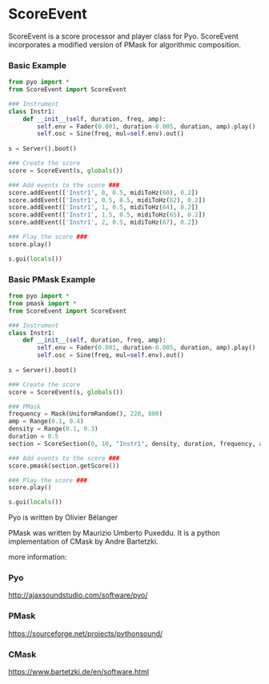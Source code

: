 # ScoreEvent
ScoreEvent is a score processor and player class for Pyo.  ScoreEvent incorporates a modified version of PMask for algorithmic composition.

### Basic Example

```python
from pyo import *
from ScoreEvent import ScoreEvent

### Instrument
class Instr1:
    def __init__(self, duration, freq, amp):
        self.env = Fader(0.001, duration-0.005, duration, amp).play()
        self.osc = Sine(freq, mul=self.env).out()
        
s = Server().boot()

### Create the score
score = ScoreEvent(s, globals())

### Add events to the score ###
score.addEvent(['Instr1', 0, 0.5, midiToHz(60), 0.2])
score.addEvent(['Instr1', 0.5, 0.5, midiToHz(62), 0.2])
score.addEvent(['Instr1', 1, 0.5, midiToHz(64), 0.2])
score.addEvent(['Instr1', 1.5, 0.5, midiToHz(65), 0.2])
score.addEvent(['Instr1', 2, 0.5, midiToHz(67), 0.2])

### Play the score ###
score.play()

s.gui(locals())

```

### Basic PMask Example
```python
from pyo import *
from pmask import *
from ScoreEvent import ScoreEvent

### Instrument
class Instr1:
    def __init__(self, duration, freq, amp):
        self.env = Fader(0.001, duration-0.005, duration, amp).play()
        self.osc = Sine(freq, mul=self.env).out()
        
s = Server().boot()

### Create the score
score = ScoreEvent(s, globals())

### PMask
frequency = Mask(UniformRandom(), 220, 880)
amp = Range(0.1, 0.4)
density = Range(0.1, 0.3)
duration = 0.5
section = ScoreSection(0, 10, "Instr1", density, duration, frequency, amp)

### Add events to the score ###
score.pmask(section.getScore())

### Play the score ###
score.play()

s.gui(locals())
```

Pyo is written by Olivier Bélanger

PMask was written by Maurizio Umberto Puxeddu.  It is a python implementation of CMask by Andre Bartetzki. 

more information:
### Pyo
http://ajaxsoundstudio.com/software/pyo/

### PMask
https://sourceforge.net/projects/pythonsound/

### CMask
https://www.bartetzki.de/en/software.html
